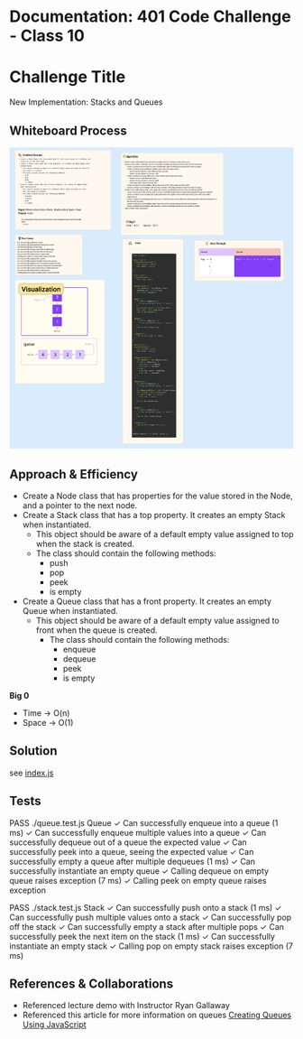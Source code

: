 # Documentation: 401 Code Challenge - Class 10

# Challenge Title
New Implementation: Stacks and Queues

## Whiteboard Process
![whiteboard](/401-challenges/assets/whiteboard-10.png)

## Approach & Efficiency
- Create a Node class that has properties for the value stored in the Node, and a pointer to the next node.
- Create a Stack class that has a top property. It creates an empty Stack when instantiated.
  - This object should be aware of a default empty value assigned to top when the stack is created.
  - The class should contain the following methods:
    - push
    - pop
    - peek
    - is empty
- Create a Queue class that has a front property. It creates an empty Queue when instantiated.
  - This object should be aware of a default empty value assigned to front when the queue is created.
    - The class should contain the following methods:
      - enqueue
      - dequeue
      - peek
      - is empty

**Big 0**
- Time -> O(n)
- Space -> O(1)

## Solution

see [index.js](401-challenges/class-10/index.js)

## Tests
 PASS  ./queue.test.js
  Queue
    ✓ Can successfully enqueue into a queue (1 ms)
    ✓ Can successfully enqueue multiple values into a queue
    ✓ Can successfully dequeue out of a queue the expected value
    ✓ Can successfully peek into a queue, seeing the expected value
    ✓ Can successfully empty a queue after multiple dequeues (1 ms)
    ✓ Can successfully instantiate an empty queue
    ✓ Calling dequeue on empty queue raises exception (7 ms)
    ✓ Calling peek on empty queue raises exception

 PASS  ./stack.test.js
  Stack
    ✓ Can successfully push onto a stack (1 ms)
    ✓ Can successfully push multiple values onto a stack
    ✓ Can successfully pop off the stack
    ✓ Can successfully empty a stack after multiple pops
    ✓ Can successfully peek the next item on the stack (1 ms)
    ✓ Can successfully instantiate an empty stack
    ✓ Calling pop on empty stack raises exception (7 ms)

## References & Collaborations

- Referenced lecture demo with Instructor Ryan Gallaway
- Referenced this article for more information on queues [Creating Queues Using JavaScript](https://www.codecademy.com/article/deyemiobaa/creating-queues-using-javascript)
